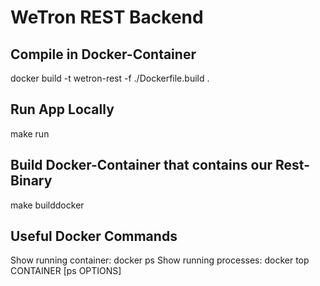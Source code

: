 # WeTron REST Backend

## Compile in Docker-Container

docker build -t wetron-rest -f ./Dockerfile.build .

## Run App Locally

make run

## Build Docker-Container that contains our Rest-Binary

make builddocker

## Useful Docker Commands

Show running container: docker ps
Show running processes: docker top CONTAINER [ps OPTIONS]

